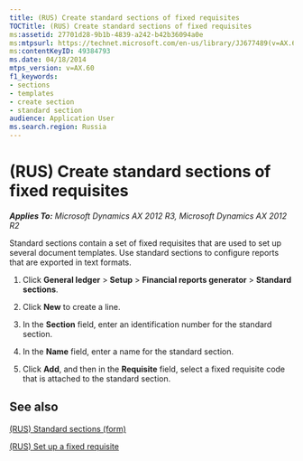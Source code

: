 ```yaml
---
title: (RUS) Create standard sections of fixed requisites
TOCTitle: (RUS) Create standard sections of fixed requisites
ms:assetid: 27701d28-9b1b-4839-a242-b42b36094a0e
ms:mtpsurl: https://technet.microsoft.com/en-us/library/JJ677489(v=AX.60)
ms:contentKeyID: 49384793
ms.date: 04/18/2014
mtps_version: v=AX.60
f1_keywords:
- sections
- templates
- create section
- standard section
audience: Application User
ms.search.region: Russia
---
```


# (RUS) Create standard sections of fixed requisites 


_**Applies To:** Microsoft Dynamics AX 2012 R3, Microsoft Dynamics AX 2012 R2_

Standard sections contain a set of fixed requisites that are used to set up several document templates. Use standard sections to configure reports that are exported in text formats.

1.  Click **General ledger** \> **Setup** \> **Financial reports generator** \> **Standard sections**.

2.  Click **New** to create a line.

3.  In the **Section** field, enter an identification number for the standard section.

4.  In the **Name** field, enter a name for the standard section.

5.  Click **Add**, and then in the **Requisite** field, select a fixed requisite code that is attached to the standard section.

## See also

[(RUS) Standard sections (form)](https://technet.microsoft.com/en-us/library/jj710696\(v=ax.60\))

[(RUS) Set up a fixed requisite](rus-set-up-a-fixed-requisite.md)

  


